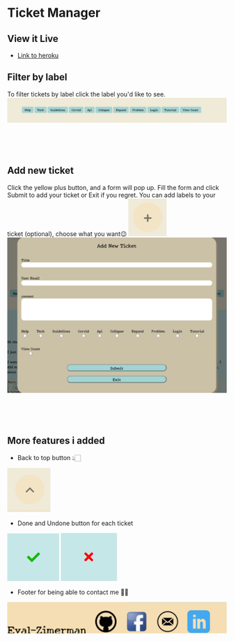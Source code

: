 # Ticket Manager

## View it Live

- [Link to heroku](https://eyal-ticket-manager.herokuapp.com/)

## Filter by label

To filter tickets by label click the label you'd like to see.
![labels](./readme-files/labels.png)

<br/>
<br/>
<br/>

## Add new ticket

Click the yellow plus button, and a form will pop up.
Fill the form and click Submit to add your ticket or Exit if you regret.
You can add labels to your ticket (optional), choose what you want😉
![plus-button](./readme-files/plusbtn.png)
<br/>
![new-ticket](./readme-files/newticket.png)

<br/>
<br/>
<br/>

## More features i added

- Back to top button 👆🏻

![up-button](./readme-files/upbtn.png)

- Done and Undone button for each ticket

![done-button](./readme-files/v.png) ![undone-button](./readme-files/x.png)

- Footer for being able to contact me 📱😃

![footer](./readme-files/footer.png)
